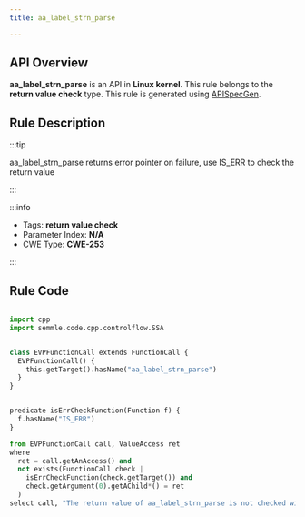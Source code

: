```yaml
---
title: aa_label_strn_parse

---
```



## API Overview
**aa_label_strn_parse** is an API in **Linux kernel**. This rule belongs to the **return value check** type. This rule is generated using [APISpecGen](../../tools/APISpecGen).
## Rule Description

:::tip

aa_label_strn_parse returns error pointer on failure, use IS_ERR to check the return value

:::

:::info

- Tags: **return value check**
- Parameter Index: **N/A**
- CWE Type: **CWE-253**

:::

## Rule Code
```python

import cpp
import semmle.code.cpp.controlflow.SSA


class EVPFunctionCall extends FunctionCall {
  EVPFunctionCall() {
    this.getTarget().hasName("aa_label_strn_parse")
  }
}


predicate isErrCheckFunction(Function f) {
  f.hasName("IS_ERR") 
}

from EVPFunctionCall call, ValueAccess ret
where
  ret = call.getAnAccess() and
  not exists(FunctionCall check |
    isErrCheckFunction(check.getTarget()) and
    check.getArgument(0).getAChild*() = ret
  )
select call, "The return value of aa_label_strn_parse is not checked with IS_ERR."
    
```